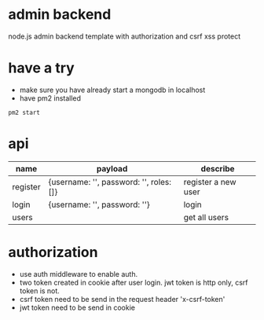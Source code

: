 # admin backend
node.js admin backend template with authorization and csrf xss protect

# have a try
- make sure you have already start a mongodb in localhost
- have pm2 installed 
```
pm2 start
```

# api

name | payload | describe
------ | ------ | ------
register | {username: '', password: '', roles: []} | register a new user
login | {username: '', password: ''} | login
users |  | get all users

# authorization
- use auth middleware to enable auth. 
- two token created in cookie after user login. jwt token is http only, csrf token is not.
- csrf token need to be send in the request header 'x-csrf-token'
- jwt token need to be send in cookie